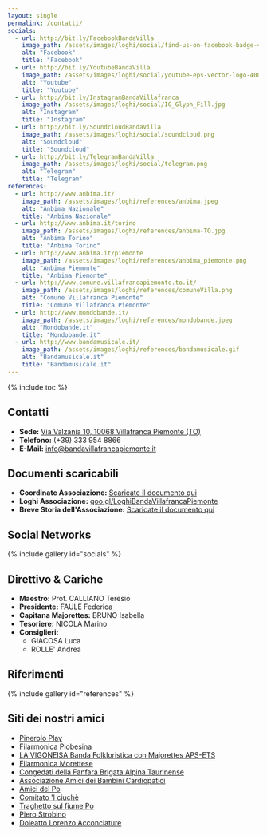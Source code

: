 ```yaml
---
layout: single
permalink: /contatti/
socials:
  - url: http://bit.ly/FacebookBandaVilla
    image_path: /assets/images/loghi/social/find-us-on-facebook-badge-400x400.png
    alt: "Facebook"
    title: "Facebook"
  - url: http://bit.ly/YoutubeBandaVilla
    image_path: /assets/images/loghi/social/youtube-eps-vector-logo-400x400.png
    alt: "Youtube"
    title: "Youtube"
  - url: http://bit.ly/InstagramBandaVillafranca
    image_path: /assets/images/loghi/social/IG_Glyph_Fill.jpg
    alt: "Instagram"
    title: "Instagram"
  - url: http://bit.ly/SoundcloudBandaVilla
    image_path: /assets/images/loghi/social/soundcloud.png
    alt: "Soundcloud"
    title: "Soundcloud"
  - url: http://bit.ly/TelegramBandaVilla
    image_path: /assets/images/loghi/social/telegram.png
    alt: "Telegram"
    title: "Telegram"
references:
  - url: http://www.anbima.it/
    image_path: /assets/images/loghi/references/anbima.jpeg
    alt: "Anbima Nazionale"
    title: "Anbima Nazionale"
  - url: http://www.anbima.it/torino
    image_path: /assets/images/loghi/references/anbima-TO.jpg
    alt: "Anbima Torino"
    title: "Anbima Torino"
  - url: http://www.anbima.it/piemonte
    image_path: /assets/images/loghi/references/anbima_piemonte.png
    alt: "Anbima Piemonte"
    title: "Anbima Piemonte"
  - url: http://www.comune.villafrancapiemonte.to.it/
    image_path: /assets/images/loghi/references/comuneVilla.png
    alt: "Comune Villafranca Piemonte"
    title: "Comune Villafranca Piemonte"
  - url: http://www.mondobande.it/
    image_path: /assets/images/loghi/references/mondobande.jpeg
    alt: "Mondobande.it"
    title: "Mondobande.it"
  - url: http://www.bandamusicale.it/
    image_path: /assets/images/loghi/references/bandamusicale.gif
    alt: "Bandamusicale.it"
    title: "Bandamusicale.it"
---
```

{% include toc %}

## Contatti
- **Sede:** [Via Valzania 10, 10068 Villafranca Piemonte (TO)](https://goo.gl/maps/JkA22AhpLdE2) 
- **Telefono:**  (+39) 333 954 8866
- **E-Mail:** <info@bandavillafrancapiemonte.it>

## Documenti scaricabili
- **Coordinate Associazione:** [Scaricate il documento qui](http://bit.ly/CoordinateBandaVillafrancaPiemonte)
- **Loghi Associazione:** [goo.gl/LoghiBandaVillafrancaPiemonte](http://bit.ly/LoghiBandaVillafrancaPiemonte)
- **Breve Storia dell'Associazione:** [Scaricate il documento qui](http://bit.ly/BreveStoriaBandaVillafrancaPiemonte)

## Social Networks

{% include gallery id="socials" %}
<!-- - **Facebook:** [fb.me/BandaVillafrancaPiemonte](http://bit.ly/FacebookBandaVilla)
- **Youtube:** [yt.be/BandaVillafrancaPiemonte](http://bit.ly/YoutubeBandaVilla)
- **Google+:** [g.co/+BandaAutonomaSantaCeciliaVillafrancaPiemonte](http://bit.ly/GPlusBandaVilla)
- **Instagram:** [instagr.am/majorette_villafranca](http://bit.ly/InstagramBandaVilla)
- **Soundcloud:** [snd.cld/BandaVillafrancaPiemonte](http://bit.ly/SoundcloudBandaVilla) -->

## Direttivo & Cariche
- **Maestro:** Prof. CALLIANO Teresio
- **Presidente:** FAULE Federica
- **Capitana Majorettes:** BRUNO Isabella
- **Tesoriere:** NICOLA Marino
- **Consiglieri:**
  - GIACOSA Luca
  - ROLLE' Andrea

## Riferimenti
{% include gallery id="references" %}
<!-- - [Comune di Villafranca Piemonte](http://www.comune.villafrancapiemonte.to.it/)
- [Anbima Torino](http://www.anbima.it/torino)
- [Anbima Piemonte](http://www.anbima.it/piemonte)
- [Anbima Nazionale](http://www.anbima.it/)
- [Mondo Bande](http://www.mondobande.it/)
- [BandaMusicale.it](http://www.bandamusicale.it/) -->

## Siti dei nostri amici

- [Pinerolo Play](http://www.pineroloplay.it)
- [Filarmonica Piobesina](http://www.filarmonicapiobesina.it/)
- [LA VIGONEISA Banda Folkloristica con Majorettes APS-ETS](https://www.lavigoneisa.it/)
- [Filarmonica Morettese](http://www.filarmonicamorettese.it/)
- [Congedati della Fanfara Brigata Alpina Taurinense](http://www.congedatifanfarataurinense.it/)
- [Associazione Amici dei Bambini Cardiopatici](https://www.aabambinicardiopatici.it/)
- [Amici del Po](http://www.amicidelpo.net/)
- [Comitato 'l ciuchè](http://www.comitatolciuche.it/)
- [Traghetto sul fiume Po](http://web.tiscali.it/traghettosulpo/)
- [Piero Strobino](http://spazioinwind.libero.it/strobino/)
- [Doleatto Lorenzo Acconciature](http://www.doleattolorenzo.com/) 
